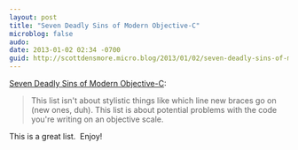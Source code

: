 ```yaml
---
layout: post
title: "Seven Deadly Sins of Modern Objective-C"
microblog: false
audo:
date: 2013-01-02 02:34 -0700
guid: http://scottdensmore.micro.blog/2013/01/02/seven-deadly-sins-of-modern-objective-c.html
---
```


[Seven Deadly Sins of Modern Objective-C](http://ashfurrow.com/blog/seven-deadly-sins-of-modern-objective-c):

> This list isn't about stylistic things like which line new braces go on (new ones, duh). This list is about potential problems with the code you're writing on an objective scale.

This is a great list.  Enjoy!
